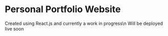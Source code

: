 # Personal Portfolio Website

Created using React.js and currently a work in progress\n
Will be deployed live soon
